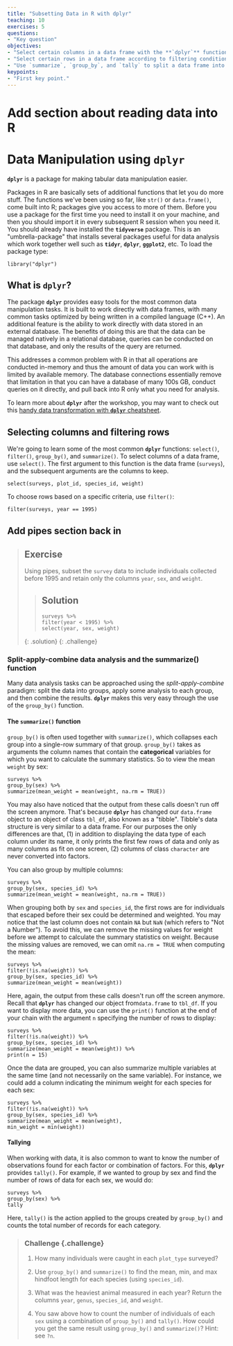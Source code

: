 ```yaml
---
title: "Subsetting Data in R with dplyr"
teaching: 10
exercises: 5
questions:
- "Key question"
objectives:
- "Select certain columns in a data frame with the **`dplyr`** function `select`."
- "Select certain rows in a data frame according to filtering conditions with the **`dplyr`** function `filter` ."
- "Use `summarize`, `group_by`, and `tally` to split a data frame into groups of observations, apply a summary statistics for each group, and then combine the results."
keypoints:
- "First key point."
---
```


# Add section about reading data into R


# Data Manipulation using **`dplyr`**

**`dplyr`** is a package for
making tabular data manipulation easier. 

Packages in R are basically sets of additional functions that let you do more
stuff. The functions we've been using so far, like `str()` or `data.frame()`,
come built into R; packages give you access to more of them. Before you use a
package for the first time you need to install it on your machine, and then you
should import it in every subsequent R session when you need it. You should
already have installed the **`tidyverse`** package. This is an
"umbrella-package" that installs several packages useful for data analysis which
work together well such as **`tidyr`**, **`dplyr`**, **`ggplot2`**, etc. To load
the package type:


```
library("dplyr")
```

## What is **`dplyr`**?

The package **`dplyr`** provides easy tools for the most common data manipulation
tasks. It is built to work directly with data frames, with many common tasks
optimized by being written in a compiled language (C++). An additional feature is the
ability to work directly with data stored in an external database. The benefits of
doing this are that the data can be managed natively in a relational database,
queries can be conducted on that database, and only the results of the query are
returned.

This addresses a common problem with R in that all operations are conducted
in-memory and thus the amount of data you can work with is limited by available
memory. The database connections essentially remove that limitation in that you
can have a database of many 100s GB, conduct queries on it directly, and pull
back into R only what you need for analysis.


To learn more about **`dplyr`** after the workshop, you may want to check out this
[handy data transformation with **`dplyr`** cheatsheet](https://github.com/rstudio/cheatsheets/raw/master/source/pdfs/data-transformation-cheatsheet.pdf).


## Selecting columns and filtering rows

We're going to learn some of the most common **`dplyr`** functions: `select()`,
`filter()`, `group_by()`, and `summarize()`. To select columns of a
data frame, use `select()`. The first argument to this function is the data
frame (`surveys`), and the subsequent arguments are the columns to keep.

```
select(surveys, plot_id, species_id, weight)
```

To choose rows based on a specific criteria, use `filter()`:

```
filter(surveys, year == 1995)
```

## Add pipes section back in

> ## Exercise
>
>  Using pipes, subset the `survey` data to include individuals collected before
>  1995 and retain only the columns `year`, `sex`, and `weight`.
>
> > ## Solution  
> > ```
> > surveys %>%  
> > filter(year < 1995) %>%  
> > select(year, sex, weight)  
> > ```
> {: .solution}
{: .challenge}

### Split-apply-combine data analysis and the summarize() function

Many data analysis tasks can be approached using the *split-apply-combine*
paradigm: split the data into groups, apply some analysis to each group, and
then combine the results. **`dplyr`** makes this very easy through the use of the
`group_by()` function.


#### The `summarize()` function

`group_by()` is often used together with `summarize()`, which collapses each
group into a single-row summary of that group.  `group_by()` takes as arguments
the column names that contain the **categorical** variables for which you want
to calculate the summary statistics. So to view the mean `weight` by sex:

```
surveys %>%
group_by(sex) %>%
summarize(mean_weight = mean(weight, na.rm = TRUE))
```

You may also have noticed that the output from these calls doesn't run off the
screen anymore. That's because **`dplyr`** has changed our `data.frame` object
to an object of class `tbl_df`, also known as a "tibble". Tibble's data
structure is very similar to a data frame. For our purposes the only differences
are that, (1) in addition to displaying the data type of each column under its
name, it only prints the first few rows of data and only as many columns as fit
on one screen, (2) columns of class `character` are never converted into
factors.

You can also group by multiple columns:

```
surveys %>%
group_by(sex, species_id) %>%
summarize(mean_weight = mean(weight, na.rm = TRUE))
```

When grouping both by `sex` and `species_id`, the first rows are for individuals
that escaped before their sex could be determined and weighted. You may notice
that the last column does not contain `NA` but `NaN` (which refers to "Not a
Number"). To avoid this, we can remove the missing values for weight before we
attempt to calculate the summary statistics on weight. Because the missing
values are removed, we can omit `na.rm = TRUE` when computing the mean:

```
surveys %>%
filter(!is.na(weight)) %>%
group_by(sex, species_id) %>%
summarize(mean_weight = mean(weight))
```

Here, again, the output from these calls doesn't run off the screen
anymore. Recall that **`dplyr`** has changed our object from`data.frame` to
`tbl_df`. If you want to display more data, you can use the `print()` function
at the end of your chain with the argument `n` specifying the number of rows to
display:

```
surveys %>%
filter(!is.na(weight)) %>%
group_by(sex, species_id) %>%
summarize(mean_weight = mean(weight)) %>%
print(n = 15)
```

Once the data are grouped, you can also summarize multiple variables at the same
time (and not necessarily on the same variable). For instance, we could add a
column indicating the minimum weight for each species for each sex:

```
surveys %>%
filter(!is.na(weight)) %>%
group_by(sex, species_id) %>%
summarize(mean_weight = mean(weight),
min_weight = min(weight))
```


#### Tallying

When working with data, it is also common to want to know the number of
observations found for each factor or combination of factors. For this, **`dplyr`**
provides `tally()`. For example, if we wanted to group by sex and find the
number of rows of data for each sex, we would do:

```
surveys %>%
group_by(sex) %>%
tally
```

Here, `tally()` is the action applied to the groups created by `group_by()` and
counts the total number of records for each category.

> ### Challenge {.challenge}
>
> 1. How many individuals were caught in each `plot_type` surveyed?
>
> 2. Use `group_by()` and `summarize()` to find the mean, min, and max hindfoot
> length for each species (using `species_id`).
>
> 3. What was the heaviest animal measured in each year? Return the columns `year`,
> `genus`, `species_id`, and `weight`.
>
> 4. You saw above how to count the number of individuals of each `sex` using a
> combination of `group_by()` and `tally()`. How could you get the same result
> using `group_by()` and `summarize()`? Hint: see `?n`.


<!---
```{r, echo=FALSE, purl=FALSE}
## Answer 1
surveys %>%
group_by(plot_type) %>%
tally

## Answer 2
surveys %>%
filter(!is.na(hindfoot_length)) %>%
group_by(species_id) %>%
summarize(
mean_hindfoot_length = mean(hindfoot_length),
min_hindfoot_length = min(hindfoot_length),
max_hindfoot_length = max(hindfoot_length)
)

## Answer 3
surveys %>%
filter(!is.na(weight)) %>%
group_by(year) %>%
filter(weight == max(weight)) %>%
select(year, genus, species, weight) %>%
arrange(year)

## Answer 4
surveys %>%
group_by(sex) %>%
summarize(n = n())
```
--->




